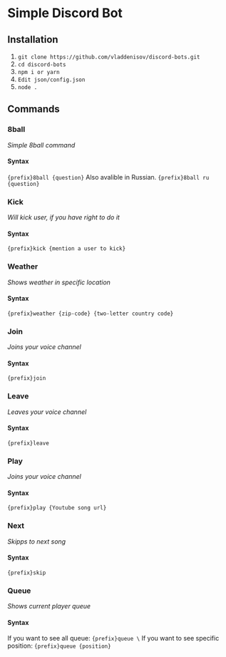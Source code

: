 # Simple Discord Bot
## Installation
1.  `git clone https://github.com/vladdenisov/discord-bots.git`
1.  `cd discord-bots`
1. `npm i or yarn`
1. `Edit json/config.json`
1. `node .`

## Commands
### 8ball 
*Simple 8ball command*
#### Syntax
`{prefix}8ball {question}`
Also avalible in Russian.
`{prefix}8ball ru {question}`
### Kick 
*Will kick user, if you have right to do it*
#### Syntax
`{prefix}kick {mention a user to kick}`
### Weather 
*Shows weather in specific location*
#### Syntax
`{prefix}weather {zip-code} {two-letter country code}`
### Join 
*Joins your voice channel*
#### Syntax
`{prefix}join`
### Leave 
*Leaves your voice channel*
#### Syntax
`{prefix}leave`
### Play 
*Joins your voice channel*
#### Syntax
`{prefix}play {Youtube song url}`
### Next 
*Skipps to next song*
#### Syntax
`{prefix}skip`
### Queue 
*Shows current player queue*
#### Syntax
If you want to see all queue: 
`{prefix}queue \`
If you want to see specific position: 
`{prefix}queue {position}`